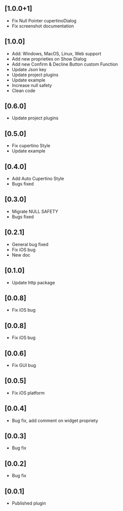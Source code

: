 ## [1.0.0+1]

- Fix Null Pointer cupertinoDialog
- Fix screenshot documentation

## [1.0.0]

- Add: Windows, MacOS, Linux, Web support
- Add new proprieties on Show Dialog
- Add new Confirm & Decline Button custom Function
- Update Json key
- Update project plugins
- Update example
- Increase null safety
- Clean code

## [0.6.0]

- Update project plugins

## [0.5.0]

- Fix cupertino Style
- Update example

## [0.4.0]

- Add Auto Cupertino Style
- Bugs fixed

## [0.3.0]

- Migrate NULL SAFETY
- Bugs fixed

## [0.2.1]

- General bug fixed
- Fix iOS bug
- New doc

## [0.1.0]

- Update http package

## [0.0.8] 

- Fix iOS bug

## [0.0.8]

- Fix iOS bug

## [0.0.6]

- Fix GUI bug

## [0.0.5]

- Fix iOS platform

## [0.0.4]

- Bug fix, add comment on widget propriety

## [0.0.3]

- Bug fix

## [0.0.2]

- Bug fix

## [0.0.1]

- Published plugin
